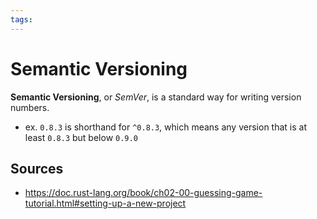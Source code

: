 ```yaml
---
tags:
---
```


# Semantic Versioning

**Semantic Versioning**, or _SemVer_, is a standard way for writing version numbers.

- ex. `0.8.3` is shorthand for `^0.8.3`, which means any version that is at least `0.8.3` but below `0.9.0`

## Sources

- <https://doc.rust-lang.org/book/ch02-00-guessing-game-tutorial.html#setting-up-a-new-project>
